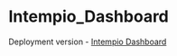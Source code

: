 # Intempio_Dashboard

Deployment version - <a href="https://valkobob.github.io/Intempio_Dashboard/" target="_blank">Intempio Dashboard</a>

